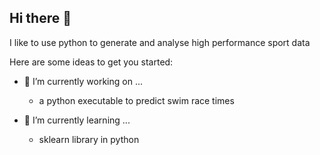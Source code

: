 ## Hi there 👋

I like to use python to generate and analyse high performance sport data

Here are some ideas to get you started:

- 🔭 I’m currently working on ...
  - a python executable to predict swim race times
 
- 🌱 I’m currently learning ...
  - sklearn library in python
